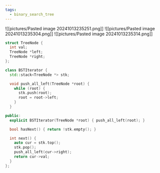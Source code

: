 ```yaml
---
tags:
  - binary_search_tree
---
```

![[pictures/Pasted image 20241013235251.png]]
![[pictures/Pasted image 20241013235304.png]]
![[pictures/Pasted image 20241013235314.png]]



```c++
struct TreeNode {
  int val;
  TreeNode *left;
  TreeNode *right;
};

class BSTIterator {
  std::stack<TreeNode *> stk;

  void push_all_left(TreeNode *root) {
    while (root) {
      stk.push(root);
      root = root->left;
    }
  }

public:
  explicit BSTIterator(TreeNode *root) { push_all_left(root); }

  bool hasNext() { return !stk.empty(); }

  int next() {
    auto cur = stk.top();
    stk.pop();
    push_all_left(cur->right);
    return cur->val;
  }
};
```